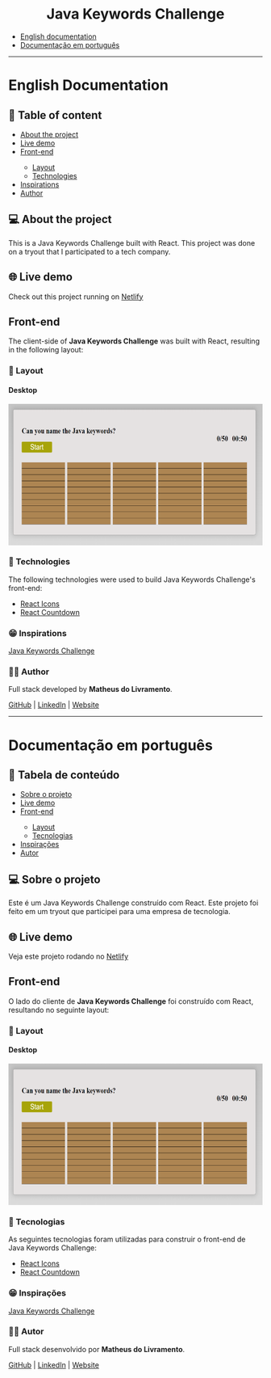 <h1 align="center">Java Keywords Challenge</h1>

<ul>
<li><a href="#english-documentation">English documentation</a></li>
<li><a href="#documentação-em-português">Documentação em português</a></li>
</ul>

<hr>
<p><h1 id="english-documentation">English Documentation</h1></p>
<h2>📜 Table of content</h2>

<!--ts-->
<ul>
    <li><a href="#about-the-project">About the project</a></li>
    <li><a href="#live-demo">Live demo</a></li>
    <li><a href="#front-end">Front-end</a></li>
    <ul>
        <li><a href="#layout">Layout</a></li>
        <li><a href="#technologies-front">Technologies</a></li>
    </ul>
    <li><a href="#inspirations">Inspirations</a></li>
    <li><a href="#author">Author</a></li>
</ul>
<!--te-->

<h2 id="about-the-project">💻 About the project</h2>

This is a Java Keywords Challenge built with React. This project was done on a tryout that I participated to a tech company.

<h2 id="live-demo">🌐 Live demo</h2>

Check out this project running on <a href="https://java-keywords-challenge.netlify.app/">Netlify</a>

<h2 id="front-end">Front-end</h2>

The client-side of <b>Java Keywords Challenge</b> was built with React, resulting in the following layout:

<h3 id="layout">📐 Layout</h3>

<h4>Desktop</h4>
<div style="display: flex">
    <img alt="Desktop 1" title="Layout" src="https://github.com/livramatheus/java-keywords-challenge/raw/main/src/assets/1_d.png" height="280"/>
</div>

<h3 id="technologies-front">🔨 Technologies</h3>

The following technologies were used to build Java Keywords Challenge's front-end:
<ul>
    <li><a href="https://www.npmjs.com/package/react-icons">React Icons</a></li>
    <li><a href="https://www.npmjs.com/package/react-countdown">React Countdown</a></li>
</ul>

<h3 id="inspirations">😁 Inspirations</h3>

<a href="https://www.sporcle.com/games/robv/java_keywords">Java Keywords Challenge</a>

<h3 id="author">👩‍🦲 Author</h3>

Full stack developed by <strong>Matheus do Livramento</strong>.

<p><a href="https://github.com/livramatheus">GitHub</a> | <a href="https://www.linkedin.com/in/livramatheus">LinkedIn</a> | <a href="https://www.livramento.dev/">Website</a></p>

<hr />

<h1 id="documentação-em-português">Documentação em português</h1>
<h2>📜 Tabela de conteúdo</h2>

<ul>
    <li><a href="#about-the-project-br">Sobre o projeto</a></li>
    <li><a href="#live-demo-br">Live demo</a></li>
    <li><a href="#front-end-br">Front-end</a></li>
    <ul>
        <li><a href="#layout-br">Layout</a></li>
        <li><a href="#technologies-front-br">Tecnologias</a></li>
    </ul>
    <li><a href="#inspirations-br">Inspirações</a></li>
    <li><a href="#autor-br">Autor</a></li>
</ul>

<h2 id="about-the-project-br">💻 Sobre o projeto</h2>

Este é um Java Keywords Challenge construído com React. Este projeto foi feito em um tryout que participei para uma empresa de tecnologia.

<h2 id="live-demo-br">🌐 Live demo</h2>

<p>Veja este projeto rodando no <a href="https://java-keywords-challenge.netlify.app/">Netlify</a></p>

<h2 id="front-end-br">Front-end</h2>

O lado do cliente de <strong>Java Keywords Challenge</strong> foi construído com React, resultando no seguinte layout:

<h3 id="layout-br">📐 Layout</h3>

<h4 id="desktop">Desktop</h4>
<div style="display: flex">
    <img alt="Desktop 1" title="Layout" src="https://github.com/livramatheus/java-keywords-challenge/raw/main/src/assets/1_d.png" height="280"/>
</div>

<h3 id="technologies-front-br">🔨 Tecnologias</h3>

As seguintes tecnologias foram utilizadas para construir o front-end de Java Keywords Challenge:
<ul>
    <li><a href="https://www.npmjs.com/package/react-icons">React Icons</a></li>
    <li><a href="https://www.npmjs.com/package/react-countdown">React Countdown</a></li>
</ul>

<h3 id="inspirations-br">😁 Inspirações</h3>

<a href="https://www.sporcle.com/games/robv/java_keywords">Java Keywords Challenge</a>

<h3 id="autor-br">👩‍🦲 Autor</h3>

<p>Full stack  desenvolvido por <strong>Matheus do Livramento</strong>.</p>
<p><a href="https://github.com/livramatheus">GitHub</a> | <a href="https://www.linkedin.com/in/livramatheus">LinkedIn</a> | <a href="https://www.livramento.dev/">Website</a></p>
